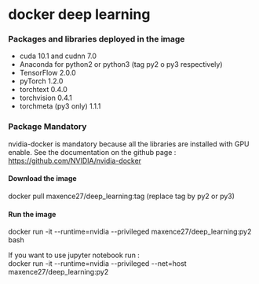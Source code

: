 # docker deep learning

### Packages and libraries deployed in the image
- cuda 10.1 and cudnn 7.0
- Anaconda for python2 or python3 (tag py2 o py3 respectively)
- TensorFlow 2.0.0
- pyTorch 1.2.0
- torchtext 0.4.0
- torchvision 0.4.1
- torchmeta (py3 only) 1.1.1

### Package Mandatory
nvidia-docker is mandatory because all the libraries are installed with GPU enable. See the documentation on the github page : https://github.com/NVIDIA/nvidia-docker

#### Download the image
docker pull maxence27/deep_learning:tag (replace tag by py2 or py3)

#### Run the image
docker run -it --runtime=nvidia --privileged maxence27/deep_learning:py2 bash

If you want to use jupyter notebook run : </br>
docker run -it --runtime=nvidia --privileged --net=host maxence27/deep_learning:py2


